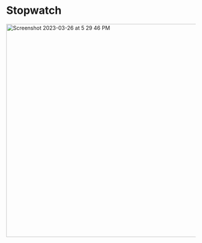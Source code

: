 # Stopwatch

<img width="567" alt="Screenshot 2023-03-26 at 5 29 46 PM" src="https://user-images.githubusercontent.com/29338355/227764317-625ef1a0-8303-44f6-8bdf-83cf41820c40.png">
